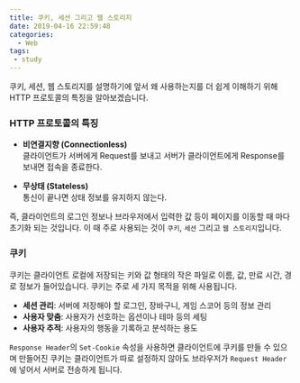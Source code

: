 ```yaml
---
title: 쿠키, 세션 그리고 웹 스토리지
date: 2019-04-16 22:59:48
categories: 
  - Web
tags: 
 - study
---
```


쿠키, 세션, 웹 스토리지를 설명하기에 앞서 왜 사용하는지를 더 쉽게 이해하기 위해 HTTP 프로토콜의 특징을 알아보겠습니다.

### HTTP 프로토콜의 특징

- **비연결지향 (Connectionless)**  
  클라이언트가 서버에게 Request를 보내고 서버가 클라이언트에게 Response를 보내면 접속을 종료한다.

- **무상태 (Stateless)**  
  통신이 끝나면 상태 정보를 유지하지 않는다.

즉, 클라이언트의 로그인 정보나 브라우저에서 입력한 값 등이 페이지를 이동할 때 마다 초기화 되는 것입니다. 이 때 주로 사용되는 것이 `쿠키`, `세션` 그리고 `웹 스토리지`입니다.

### 쿠키

쿠키는 클라이언트 로컬에 저장되는 키와 값 형태의 작은 파일로 이름, 값, 만료 시간, 경로 정보가 들어있습니다.
쿠키는 주로 세 가지 목적을 위해 사용됩니다.  
- **세션 관리**: 서버에 저장해야 할 로그인, 장바구니, 게임 스코어 등의 정보 관리
- **사용자 맞춤**: 사용자가 선호하는 옵션이나 테마 등의 세팅
- **사용자 추적**: 사용자의 행동을 기록하고 분석하는 용도 

`Response Header`의 `Set-Cookie` 속성을 사용하면 클라이언트에 쿠키를 만들 수 있으며 만들어진 쿠키는 클라이언트가 따로 설정하지 않아도 브라우저가 `Request Header`에 넣어서 서버로 전송하게 됩니다.


